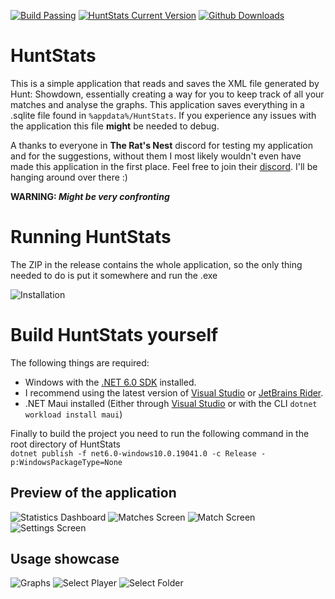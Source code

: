 [![Build Passing](https://img.shields.io/github/workflow/status/zaxiure/huntstats/.NET?style=for-the-badge)](https://github.com/Zaxiure/HuntStats/blob/master/.github/workflows/dotnet.yml)
[![HuntStats Current Version](https://img.shields.io/github/v/release/zaxiure/huntstats?style=for-the-badge)](https://github.com/Zaxiure/HuntStats/releases/latest)
[![Github Downloads](https://img.shields.io/github/downloads/zaxiure/huntstats/total?style=for-the-badge)](https://github.com/Zaxiure/HuntStats/releases)
# HuntStats

This is a simple application that reads and saves the XML file generated by Hunt: Showdown, essentially creating a way for you to keep track of all your matches and analyse the graphs. This application saves everything in a .sqlite file found in `%appdata%/HuntStats`. If you experience any issues with the application this file **might** be needed to debug.

A thanks to everyone in **The Rat's Nest** discord for testing my application and for the suggestions, without them I most likely wouldn't even have made this application in the first place. Feel free to join their [discord](https://discord.gg/vd5v5ua4Zr). I'll be hanging around over there :)


**WARNING: _Might be very confronting_**

# Running HuntStats

The ZIP in the release contains the whole application, so the only thing needed to do is put it somewhere and run the .exe

![Installation](https://user-images.githubusercontent.com/8901040/194702506-39b6a9e9-46fe-46fc-a26a-f26dcc8f0387.gif)

# Build HuntStats yourself

The following things are required:

 - Windows with the [.NET 6.0 SDK](https://dotnet.microsoft.com/en-us/download) installed.
 - I recommend using the latest version of [Visual Studio](https://visualstudio.microsoft.com/vs/community/) or [JetBrains Rider](https://www.jetbrains.com/rider/).
 - .NET Maui installed (Either through [Visual Studio](https://visualstudio.microsoft.com/vs/community/) or with the CLI `dotnet workload install maui`)
 
Finally to build the project you need to run the following command in the root directory of HuntStats  
`dotnet publish -f net6.0-windows10.0.19041.0 -c Release -p:WindowsPackageType=None`

## Preview of the application
![Statistics Dashboard](https://user-images.githubusercontent.com/8901040/194701514-0c4dce81-35e1-4dda-a9bb-7c230df8fcf8.png)
![Matches Screen](https://user-images.githubusercontent.com/8901040/194701522-d4808a9f-3db5-42cb-8b56-02dbcba81785.png)
![Match Screen](https://user-images.githubusercontent.com/8901040/194701569-1c6c8744-f37f-4347-a470-863fa277a8cc.png)
![Settings Screen](https://user-images.githubusercontent.com/8901040/194701552-561a3f07-117d-4775-9e1c-c1f89bc4ee2d.png)

## Usage showcase
![Graphs](https://user-images.githubusercontent.com/8901040/194701835-bd889149-55d2-4448-84ce-c08fc0d2248a.gif)
![Select Player](https://user-images.githubusercontent.com/8901040/194701784-bf9165fc-ccbc-4593-9ac2-37289e25e8ab.gif)
![Select Folder](https://user-images.githubusercontent.com/8901040/194701724-2f58485f-40cc-4a06-9282-c964e7c06fcc.gif)
